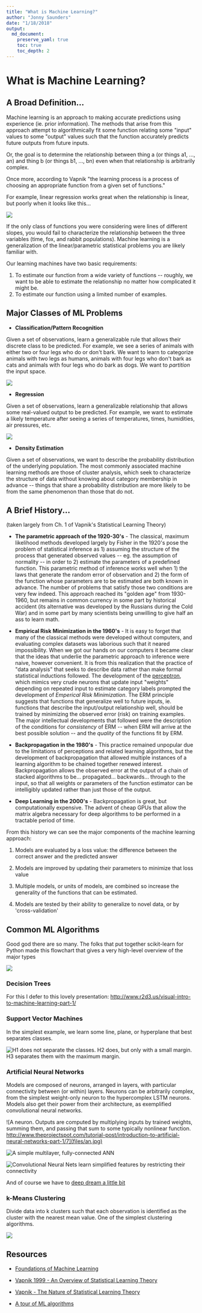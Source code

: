 ```yaml
---
title: "What is Machine Learning?"
author: "Jonny Saunders"
date: "1/18/2018"
output: 
  md_document:
    preserve_yaml: true
    toc: true
    toc_depth: 2
---
```


# What is Machine Learning?

## A Broad Definition...

Machine learning is an approach to making accurate predictions using experience (ie. prior information). The methods that arise from this approach attempt to algorithmically fit some function relating some "input" values to some "output" values such that the function accurately predicts future outputs from future inputs.

Or, the goal is to determine the relationship between thing a (or things a1, ..., an) and thing b (or things b1, ..., bn) even when that relationship is arbitrarily complex.

Once more, according to Vapnik "the learning process is a process of choosing an appropriate function from a given set of functions."

For example, linear regression works great when the relationship is linear, but poorly when it looks like this...

![](files/fox_rabbit.png)

If the only class of functions you were considering were lines of different slopes, you would fail to characterize the relationship between the three variables (time, fox, and rabbit populations). Machine learning is a generalization of the linear/parametric statistical problems you are likely familiar with.

Our learning machines have two basic requirements:

1. To estimate our function from a wide variety of functions -- roughly, we want to be able to estimate the relationship no matter how complicated it might be.
2. To estimate our function using a limited number of examples.

## Major Classes of ML Problems

* **Classification/Pattern Recognition**

Given a set of observations, learn a generalizable rule that allows their discrete class to be predicted. For example, we see a series of animals with either two or four legs who do or don't bark. We want to learn to categorize animals with two legs as humans, animals with four legs who don't bark as cats and animals with four legs who do bark as dogs. We want to _partition_ the input space.

![](files/classification.png)

* **Regression**

Given a set of observations, learn a generalizable relationship that allows some real-valued output to be predicted. For example, we want to estimate a likely temperature after seeing a series of temperatures, times, humidities, air pressures, etc.

![](files/regression.png)

* **Density Estimation**

Given a set of observations, we want to describe the probability distribution of the underlying population. The most commonly associated machine learning methods are those of cluster analysis, which seek to characterize the structure of data without knowing about category membership in advance -- things that share a probability distribution are more likely to be from the same phenomenon than those that do not. 

## A Brief History...

(taken largely from Ch. 1 of Vapnik's Statistical Learning Theory)

* **The parametric approach of the 1920-30's** - The classical, maximum likelihood methods developed largely by Fisher in the 1920's pose the problem of statistical inference as 1) assuming the structure of the process that generated observed values -- eg. the assumption of normality -- in order to 2) estimate the parameters of a predefined function. This parametric method of inference works well when 1) the laws that generate the random error of observation and 2) the form of the function whose parameters are to be estimated are both known in advance. The number of problems that satisfy those two conditions are very few indeed. This approach reached its "golden age" from 1930-1960, but remains in common currency in some part by historical accident (its alternative was developed by the Russians during the Cold War) and in some part by many scientists being unwilling to give half an ass to learn math.

* **Empirical Risk Minimization in the 1960's** - It is easy to forget that many of the classical methods were developed without computers, and evaluating complex datasets was laborious such that it neared impossibility. When we got our hands on our computers it became clear that the ideas that underlie the parametric approach to inference were naive, however convenient. It is from this realization that the practice of "data analysis" that seeks to describe data rather than make formal statistical inductions followed. The development of the [perceptron](https://en.wikipedia.org/wiki/Perceptron), which mimics very crude neurons that update input "weights" depending on repeated input to estimate category labels prompted the development of *Emperical Risk Minimization*. The ERM principle suggests that functions that generalize well to future inputs, ie. functions that describe the input/output relationship well, should be trained by minimizing the observed error (risk) on training examples. The major intellectual developments that followed were the description of the conditions for *consistency* of ERM -- when ERM will arrive at the best possible solution -- and the *quality* of the functions fit by ERM.

* **Backpropagation in the 1980's** - This practice remained unpopular due to the limitations of perceptions and related learning algorithms, but the development of backpropagation that allowed multiple instances of a learning algorithm to be chained together renewed interest. Backpropagation allows the observed error at the output of a chain of stacked algorithms to be... propagated... backwards... through to the input, so that all weights or parameters of the function estimator can be intelligibly updated rather than just those of the output. 

* **Deep Learning in the 2000's** - Backpropagation is great, but computationally expensive. The advent of cheap GPUs that allow the matrix algebra necessary for deep algorithms to be performed in a tractable period of time.

From this history we can see the major components of the machine learning approach:

1) Models are evaluated by a loss value: the difference between the correct answer and the predicted answer

2) Models are improved by updating their parameters to minimize that loss value

3) Multiple models, or units of models, are combined so increase the generality of the functions that can be estimated.

4) Models are tested by their ability to generalize to novel data, or by 'cross-validation'

## Common ML Algorithms

Good god there are so many. The folks that put together scikit-learn for Python made this flowchart that gives a very high-level overview of the major types

![](files/ml_map.png)

### **Decision Trees** 

For this I defer to this lovely presentation: http://www.r2d3.us/visual-intro-to-machine-learning-part-1/

### **Support Vector Machines** 

In the simplest example, we learn some line, plane, or hyperplane that best separates classes.

![H1 does not separate the classes. H2 does, but only with a small margin. H3 separates them with the maximum margin.](files/svn_planes.png)

### **Artificial Neural Networks** 

Models are composed of neurons, arranged in layers, with particular connectivity between (or within) layers. Neurons can be arbitrarily complex, from the simplest weight-only neuron to the hypercomplex LSTM neurons. Models also get their power from their architecture, as exemplified convolutional neural networks.

![A neuron. Outputs are computed by multiplying inputs by trained weights, summing them, and passing that sum to some typically nonlinear function. http://www.theprojectspot.com/tutorial-post/introduction-to-artificial-neural-networks-part-1/7](files/an.jpg)

![A simple multilayer, fully-connected ANN](files/ANN-Diagram.png)

![Convolutional Neural Nets learn simplified features by restricting their connectivity](files/Typical_cnn.png)

And of course we have to [deep dream a little bit](https://www.youtube.com/watch?v=SCE-QeDfXtA)

### **k-Means Clustering**

Divide data into k clusters such that each observation is identified as the cluster with the nearest mean value. One of the simplest clustering algorithms.

![](files/K-means_convergence.gif)

## Resources

* [Foundations of Machine Learning](https://mitpress.mit.edu/books/foundations-machine-learning)

* [Vapnik 1999 - An Overview of Statistical Learning Theory](http://math.arizona.edu/~hzhang/math574m/Read/vapnik.pdf)

* [Vapnik - The Nature of Statistical Learning Theory](https://link.springer.com/chapter/10.1007/978-1-4757-2440-0_1)

* [A tour of ML algorithms](https://machinelearningmastery.com/a-tour-of-machine-learning-algorithms/)
